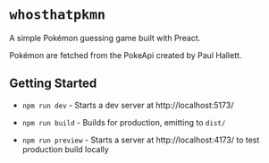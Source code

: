 # `whosthatpkmn`

A simple Pokémon guessing game built with Preact. 

Pokémon are fetched from the PokeApi created by Paul Hallett.

## Getting Started

-   `npm run dev` - Starts a dev server at http://localhost:5173/

-   `npm run build` - Builds for production, emitting to `dist/`

-   `npm run preview` - Starts a server at http://localhost:4173/ to test production build locally
